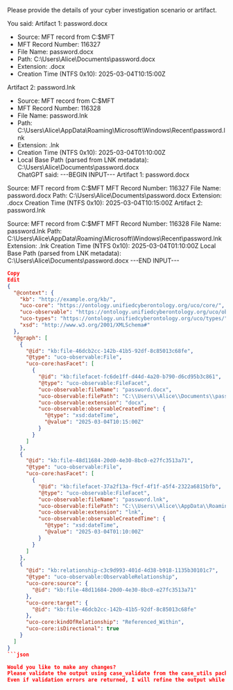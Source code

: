 Please provide the details of your cyber investigation scenario or artifact.


You said:
Artifact 1: password.docx  
- Source: MFT record from C:\$MFT  
- MFT Record Number: 116327  
- File Name: password.docx  
- Path: C:\Users\Alice\Documents\password.docx  
- Extension: .docx  
- Creation Time (NTFS 0x10): 2025-03-04T10:15:00Z  

Artifact 2: password.lnk  
- Source: MFT record from C:\$MFT  
- MFT Record Number: 116328  
- File Name: password.lnk  
- Path: C:\Users\Alice\AppData\Roaming\Microsoft\Windows\Recent\password.lnk  
- Extension: .lnk  
- Creation Time (NTFS 0x10): 2025-03-04T01:10:00Z  
- Local Base Path (parsed from LNK metadata): C:\Users\Alice\Documents\password.docx  
ChatGPT said:
---BEGIN INPUT--- Artifact 1: password.docx

Source: MFT record from C:$MFT
MFT Record Number: 116327
File Name: password.docx
Path: C:\Users\Alice\Documents\password.docx
Extension: .docx
Creation Time (NTFS 0x10): 2025-03-04T10:15:00Z
Artifact 2: password.lnk

Source: MFT record from C:$MFT
MFT Record Number: 116328
File Name: password.lnk
Path: C:\Users\Alice\AppData\Roaming\Microsoft\Windows\Recent\password.lnk
Extension: .lnk
Creation Time (NTFS 0x10): 2025-03-04T01:10:00Z
Local Base Path (parsed from LNK metadata): C:\Users\Alice\Documents\password.docx
---END INPUT---
```json
Copy
Edit
{
  "@context": {
    "kb": "http://example.org/kb/",
    "uco-core": "https://ontology.unifiedcyberontology.org/uco/core/",
    "uco-observable": "https://ontology.unifiedcyberontology.org/uco/observable/",
    "uco-types": "https://ontology.unifiedcyberontology.org/uco/types/",
    "xsd": "http://www.w3.org/2001/XMLSchema#"
  },
  "@graph": [
    {
      "@id": "kb:file-46dcb2cc-142b-41b5-92df-8c85013c68fe",
      "@type": "uco-observable:File",
      "uco-core:hasFacet": [
        {
          "@id": "kb:filefacet-fc6de1ff-d44d-4a20-b790-d6cd95b3c861",
          "@type": "uco-observable:FileFacet",
          "uco-observable:fileName": "password.docx",
          "uco-observable:filePath": "C:\\Users\\Alice\\Documents\\password.docx",
          "uco-observable:extension": "docx",
          "uco-observable:observableCreatedTime": {
            "@type": "xsd:dateTime",
            "@value": "2025-03-04T10:15:00Z"
          }
        }
      ]
    },
    {
      "@id": "kb:file-48d11684-20d0-4e30-8bc0-e27fc3513a71",
      "@type": "uco-observable:File",
      "uco-core:hasFacet": [
        {
          "@id": "kb:filefacet-37a2f13a-f9cf-4f1f-a5f4-2322a6815bfb",
          "@type": "uco-observable:FileFacet",
          "uco-observable:fileName": "password.lnk",
          "uco-observable:filePath": "C:\\Users\\Alice\\AppData\\Roaming\\Microsoft\\Windows\\Recent\\password.lnk",
          "uco-observable:extension": "lnk",
          "uco-observable:observableCreatedTime": {
            "@type": "xsd:dateTime",
            "@value": "2025-03-04T01:10:00Z"
          }
        }
      ]
    },
    {
      "@id": "kb:relationship-c3c9d993-401d-4d38-b918-1135b30101c7",
      "@type": "uco-observable:ObservableRelationship",
      "uco-core:source": {
        "@id": "kb:file-48d11684-20d0-4e30-8bc0-e27fc3513a71"
      },
      "uco-core:target": {
        "@id": "kb:file-46dcb2cc-142b-41b5-92df-8c85013c68fe"
      },
      "uco-core:kindOfRelationship": "Referenced_Within",
      "uco-core:isDirectional": true
    }
  ]
}
```json

Would you like to make any changes?
Please validate the output using case_validate from the case_utils package to ensure compliance with the CASE/UCO ontology.
Even if validation errors are returned, I will refine the output while strictly following the defined prompt.